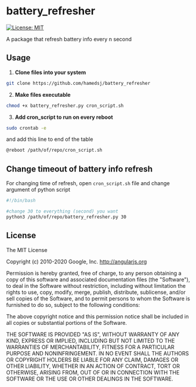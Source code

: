 # battery_refresher
[![License: MIT](https://img.shields.io/badge/License-MIT-yellow.svg)](https://opensource.org/licenses/MIT)

A package that refresh battery info every n second

## Usage

1. **Clone files into your system**

```bash
git clone https://github.com/hamedsj/battery_refresher
```

2. **Make files executable**

```bash
chmod +x battery_refresher.py cron_script.sh
```

3. **Add cron_script to run on every reboot**
```bash
sudo crontab -e
```
  and add this line to end of the table
```bash
@reboot /path/of/repo/cron_script.sh
```

## Change timeout of battery info refresh
For changing time of refresh, open `cron_script.sh` file and change argument of python script
```bash
#!/bin/bash

#change 30 to everything (second) you want
python3 /path/of/repo/battery_refresher.py 30
```
## License
The MIT License

Copyright (c) 2010-2020 Google, Inc. http://angularjs.org

Permission is hereby granted, free of charge, to any person obtaining a copy
of this software and associated documentation files (the "Software"), to deal
in the Software without restriction, including without limitation the rights
to use, copy, modify, merge, publish, distribute, sublicense, and/or sell
copies of the Software, and to permit persons to whom the Software is
furnished to do so, subject to the following conditions:

The above copyright notice and this permission notice shall be included in
all copies or substantial portions of the Software.

THE SOFTWARE IS PROVIDED "AS IS", WITHOUT WARRANTY OF ANY KIND, EXPRESS OR
IMPLIED, INCLUDING BUT NOT LIMITED TO THE WARRANTIES OF MERCHANTABILITY,
FITNESS FOR A PARTICULAR PURPOSE AND NONINFRINGEMENT. IN NO EVENT SHALL THE
AUTHORS OR COPYRIGHT HOLDERS BE LIABLE FOR ANY CLAIM, DAMAGES OR OTHER
LIABILITY, WHETHER IN AN ACTION OF CONTRACT, TORT OR OTHERWISE, ARISING FROM,
OUT OF OR IN CONNECTION WITH THE SOFTWARE OR THE USE OR OTHER DEALINGS IN
THE SOFTWARE.

